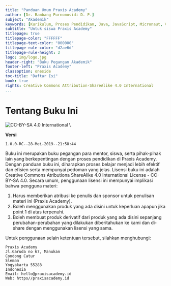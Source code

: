 ```yaml
---
title: "Panduan Umum Praxis Academy"
author: [Dr. Bambang Purnomosidi D. P.]
subject: "Akademik"
keywords: [Kurikulum, Proses Pendidikan, Java, JavaScript, Micronaut, Vue.js]
subtitle: "Untuk siswa Praxis Academy"
titlepage: true
titlepage-color: "FFFFFF"
titlepage-text-color: "000000"
titlepage-rule-color: "d2ae6d"
titlepage-rule-height: 2
logo: img/logo.jpg
header-right: "Buku Pegangan Akademik"
footer-left: "Praxis Academy"
classoption: oneside
toc-title: "Daftar Isi"
book: true
rights: Creative Commons Attribution-ShareAlike 4.0 International
...
```


# Tentang Buku Ini

![CC-BY-SA 4.0 International](img/cc-by-sa.png) \

**Versi** 

```
1.0.0-RC--28-Mei-2019--21:58:44
```

Buku ini merupakan buku pegangan para mentor, siswa, serta pihak-pihak lain yang berkepentingan
dengan proses pendidikan di Praxis Academy. Dengan panduan buku ini, diharapkan proses belajar
menjadi lebih efektif dan efisien serta mempunyai pedoman yang jelas. Lisensi buku ini adalah
Creative Commons Atributiona ShareAlike 4.0 International License - CC-BY-SA 4.0. Secara umum,
penggunaan lisensi ini mempunyai implikasi bahwa pengguna materi:

1.  Harus memberikan atribusi ke penulis dan sponsor untuk penulisan materi ini (Praxis Academy).
2.  Boleh menggunakan produk yang ada disini untuk keperluan apapun jika point 1 di atas terpenuhi.
3.  Boleh membuat produk derivatif dari produk yang ada disini sepanjang perubahan-perubahan yang dilakukan diberitahukan ke kami dan di-share dengan menggunakan lisensi yang sama.

Untuk penggunaan selain ketentuan tersebut, silahkan menghubungi:

```
Praxis Academy
Jl.Garuda no 67, Manukan 
Condong Catur
Sleman 
Yogyakarta 55283
Indonesia
Email: hello@praxisacademy.id
Web: https//praxisacademy.id
```
